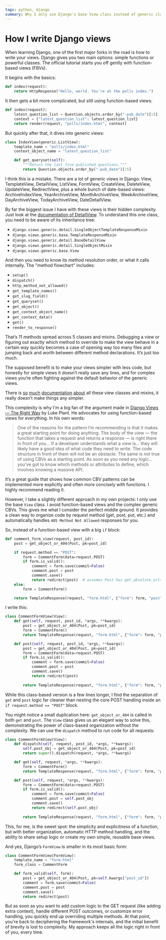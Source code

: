 ```yaml
---
tags: python, django
summary: Why I only use Django's base View class instead of generic class-based views or function-based views.
---
```


# How I write Django views

When learning Django, one of the first major forks in the road is how to write your views. Django gives you two main options: simple functions or powerful classes. The official tutorial starts you off gently with function-based views (FBVs).

It begins with the basics:

```python
def index(request):
    return HttpResponse("Hello, world. You're at the polls index.")
```

It then gets a bit more complicated, but still using function-based views:

```python
def index(request):
    latest_question_list = Question.objects.order_by("-pub_date")[:5]
    context = {"latest_question_list": latest_question_list}
    return render(request, "polls/index.html", context)
```

But quickly after that, it dives into generic views:

```python
class IndexView(generic.ListView):
    template_name = "polls/index.html"
    context_object_name = "latest_question_list"

    def get_queryset(self):
        """Return the last five published questions."""
        return Question.objects.order_by("-pub_date")[:5]
```

I think this is a mistake. There are a lot of generic views in Django: View, TemplateView, DetailView, ListView, FormView, CreateView, DeleteView, UpdateView, RedirectView, plus a whole bunch of date-based views: ArchiveIndexView, YearArchiveView, MonthArchiveView, WeekArchiveView, DayArchiveView, TodayArchiveView, DateDetailView.

By far the biggest issue I have with these views is their hidden complexity. Just look at the [documentation of DetailView](https://docs.djangoproject.com/en/5.2/ref/class-based-views/generic-display/#detailview). To understand this one class, you need to be aware of its inheritance tree:

- `django.views.generic.detail.SingleObjectTemplateResponseMixin`
- `django.views.generic.base.TemplateResponseMixin`
- `django.views.generic.detail.BaseDetailView`
- `django.views.generic.detail.SingleObjectMixin`
- `django.views.generic.base.View`

And then you need to know its method resolution order, or what it calls internally. The "method flowchart" includes:

- `setup()`
- `dispatch()`
- `http_method_not_allowed()`
- `get_template_names()`
- `get_slug_field()`
- `get_queryset()`
- `get_object()`
- `get_context_object_name()`
- `get_context_data()`
- `get()`
- `render_to_response()`

That’s 11 methods spread across 5 classes and mixins. Debugging a view or figuring out exactly which method to override to make the view behave in a certain way quickly becomes a case of opening way too many files and jumping back and worth between different method declarations. It’s just too much.

The supposed benefit is to make your views simpler with less code, but honestly for simple views it doesn’t really save any lines, and for complex views you’re often fighting against the default behavior of the generic views.

There is [so](https://docs.djangoproject.com/en/5.2/topics/class-based-views/generic-display/) [much](https://docs.djangoproject.com/en/5.2/topics/class-based-views/generic-editing/) [documentation](https://docs.djangoproject.com/en/5.2/topics/class-based-views/mixins/) [about](https://docs.djangoproject.com/en/5.2/ref/class-based-views/flattened-index/) all these view classes and mixins, it really doesn’t make things any simpler.

This complexity is why I'm a big fan of the argument made in [Django Views — The Right Way](https://spookylukey.github.io/django-views-the-right-way/) by Luke Plant. He advocates for using function-based views for everything. In his own words:

> One of the reasons for the pattern I’m recommending is that it makes a great starting point for doing anything. The body of the view — the function that takes a request and returns a response — is right there in front of you... If a developer understands what a view is... they will likely have a good idea of what code they need to write. The code structure in front of them will not be an obstacle. The same is not true of using CBVs as a starting point. As soon as you need any logic... you’ve got to know which methods or attributes to define, which involves knowing a massive API.

It’s a great guide that shows how common CBV patterns can be implemented more explicitly and often more concisely with functions. I highly recommend reading it.

However, I take a slightly different approach in my own projects: I only use the base `View` class. I avoid function-based views and the complex generic CBVs. This gives me what I consider the perfect middle ground. It provides a clean way to organize code by request method (get, post, put, etc.) and automatically handles `405 Method Not Allowed` responses for you.

So, instead of a function-based view with a big `if` block:

```python
def comment_form_view(request, post_id):
    post = get_object_or_404(Post, pk=post_id)

    if request.method == "POST":
        form = CommentForm(data=request.POST)
        if form.is_valid():
            comment = form.save(commit=False)
            comment.post = post
            comment.save()
            return redirect(post)  # assumes Post has get_absolute_url()
    else:
        form = CommentForm()

    return TemplateResponse(request, "form.html", {"form": form, "post": post})
```

I write this:

```python
class CommentFormView(View):
    def get(self, request, post_id, *args, **kwargs):
        post = get_object_or_404(Post, pk=post_id)
        form = CommentForm()
        return TemplateResponse(request, "form.html", {"form": form, "post": post})

    def post(self, request, post_id, *args, **kwargs):
        post = get_object_or_404(Post, pk=post_id)
        form = CommentForm(data=request.POST)
        if form.is_valid():
            comment = form.save(commit=False)
            comment.post = post
            comment.save()
            return redirect(post)
        
        return TemplateResponse(request, "form.html", {"form": form, "post": post})
```

While this class-based version is a few lines longer, I find the separation of `get` and `post` logic far cleaner than nesting the core POST handling inside an `if request.method == "POST"` block.

You might notice a small duplication here: `get_object_or_404` is called in both `get` and `post`. The `View` class gives us an elegant way to solve this, demonstrating the power of class-based organization without the complexity. We can use the `dispatch` method to run code for all requests:

```python
class CommentFormView(View):
    def dispatch(self, request, post_id, *args, **kwargs):
        self.post_obj = get_object_or_404(Post, pk=post_id)
        return super().dispatch(request, *args, **kwargs)

    def get(self, request, *args, **kwargs):
        form = CommentForm()
        return TemplateResponse(request, "form.html", {"form": form, "post": self.post_obj})

    def post(self, request, *args, **kwargs):
        form = CommentForm(data=request.POST)
        if form.is_valid():
            comment = form.save(commit=False)
            comment.post = self.post_obj
            comment.save()
            return redirect(self.post_obj)
        
        return TemplateResponse(request, "form.html", {"form": form, "post": self.post_obj})
```

This, for me, is the sweet spot: the simplicity and explicitness of a function, but with better organization, automatic HTTP method handling, and the ability to share setup logic or create my own simple, reusable base views.

And yes, Django’s `FormView` is smaller in its most basic form:

```python
class CommentFormView(FormView):
    template_name = "form.html"
    form_class = CommentForm

    def form_valid(self, form):
        post = get_object_or_404(Post, pk=self.kwargs["post_id"])
        comment = form.save(commit=False)
        comment.post = post
        comment.save()
        return redirect(post)
```

But as soon as you want to add custom logic to the GET request (like adding extra context), handle different POST outcomes, or customize error handling, you quickly end up overriding multiple methods. At that point, you're back to deciphering the framework's internals, and the initial benefit of brevity is lost to complexity. My approach keeps all the logic right in front of you, every time.